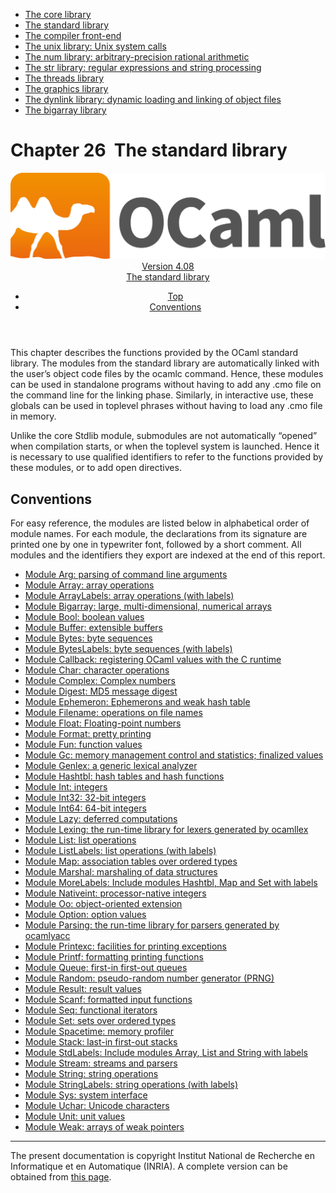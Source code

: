 <!-- ((! set title Manual !)) ((! set documentation !)) ((! set manual !)) ((! set nobreadcrumb !)) -->
<div class="manual content"><ul class="part_menu"><li><a href="core.html">The core library</a></li><li class="active"><a href="stdlib.html">The standard library</a></li><li><a href="parsing.html">The compiler front-end</a></li><li><a href="libunix.html">The unix library: Unix system calls</a></li><li><a href="libnum.html">The num library: arbitrary-precision rational arithmetic</a></li><li><a href="libstr.html">The str library: regular expressions and string processing</a></li><li><a href="libthreads.html">The threads library</a></li><li><a href="libgraph.html">The graphics library</a></li><li><a href="libdynlink.html">The dynlink library: dynamic loading and linking of object files</a></li><li><a href="libbigarray.html">The bigarray library</a></li></ul>




<h1 class="chapter" id="sec562"><span>Chapter 26</span>&nbsp;&nbsp;The standard library</h1>
<header><nav class="toc brand"><a class="brand" href="https://ocaml.org/"><img src="colour-logo-gray.svg" class="svg" alt="OCaml"></a></nav><nav class="toc"><div class="toc_version"><a href="/docs" id="version-select">Version 4.08</a></div><div class="toc_title"><a href="#">The standard library</a></div><ul><li class="top"><a href="#">Top</a></li>
<li><a href="stdlib.html#sec563">Conventions</a>
</li></ul></nav></header>
<p> <a id="c:stdlib"></a></p><p>This chapter describes the functions provided by the OCaml
standard library. The modules from the standard library are
automatically linked with the user’s object code files by the <span class="c003">ocamlc</span>
command. Hence, these modules can be used in standalone programs without
having to add any <span class="c003">.cmo</span> file on the command line for the linking
phase. Similarly, in interactive use, these globals can be used in
toplevel phrases without having to load any <span class="c003">.cmo</span> file in memory.</p><p>Unlike the core <span class="c003">Stdlib</span> module, submodules are not automatically
“opened” when compilation starts, or when the toplevel system is launched.
Hence it is necessary to use qualified identifiers to refer to the functions
provided by these modules, or to add <span class="c003">open</span> directives.</p><p><a id="stdlib:top"></a></p><h2 class="section" id="sec563">Conventions</h2>
<p>For easy reference, the modules are listed below in alphabetical order
of module names.
For each module, the declarations from its signature are printed
one by one in typewriter font, followed by a short comment.
All modules and the identifiers they export are indexed at the end of
this report.</p><ul class="ftoc2"><li class="li-links">
<a href="../../api/4.08/Arg.html">Module <span class="c003">Arg</span>: parsing of command line arguments</a>
</li><li class="li-links"><a href="../../api/4.08/Array.html">Module <span class="c003">Array</span>: array operations</a>
</li><li class="li-links"><a href="../../api/4.08/ArrayLabels.html">Module <span class="c003">ArrayLabels</span>: array operations (with labels)</a>
</li><li class="li-links"><a href="../../api/4.08/Bigarray.html">Module <span class="c003">Bigarray</span>: large, multi-dimensional, numerical arrays</a>
</li><li class="li-links"><a href="../../api/4.08/Bool.html">Module <span class="c003">Bool</span>: boolean values</a>
</li><li class="li-links"><a href="../../api/4.08/Buffer.html">Module <span class="c003">Buffer</span>: extensible buffers</a>
</li><li class="li-links"><a href="../../api/4.08/Bytes.html">Module <span class="c003">Bytes</span>: byte sequences</a>
</li><li class="li-links"><a href="../../api/4.08/BytesLabels.html">Module <span class="c003">BytesLabels</span>: byte sequences (with labels)</a>
</li><li class="li-links"><a href="../../api/4.08/Callback.html">Module <span class="c003">Callback</span>: registering OCaml values with the C runtime</a>
</li><li class="li-links"><a href="../../api/4.08/Char.html">Module <span class="c003">Char</span>: character operations</a>
</li><li class="li-links"><a href="../../api/4.08/Complex.html">Module <span class="c003">Complex</span>: Complex numbers</a>
</li><li class="li-links"><a href="../../api/4.08/Digest.html">Module <span class="c003">Digest</span>: MD5 message digest</a>
</li><li class="li-links"><a href="../../api/4.08/Ephemeron.html">Module <span class="c003">Ephemeron</span>: Ephemerons and weak hash table</a>
</li><li class="li-links"><a href="../../api/4.08/Filename.html">Module <span class="c003">Filename</span>: operations on file names</a>
</li><li class="li-links"><a href="../../api/4.08/Float.html">Module <span class="c003">Float</span>: Floating-point numbers</a>
</li><li class="li-links"><a href="../../api/4.08/Format.html">Module <span class="c003">Format</span>: pretty printing</a>
</li><li class="li-links"><a href="../../api/4.08/Fun.html">Module <span class="c003">Fun</span>: function values</a>
</li><li class="li-links"><a href="../../api/4.08/Gc.html">Module <span class="c003">Gc</span>: memory management control and statistics; finalized values</a>
</li><li class="li-links"><a href="../../api/4.08/Genlex.html">Module <span class="c003">Genlex</span>: a generic lexical analyzer</a>
</li><li class="li-links"><a href="../../api/4.08/Hashtbl.html">Module <span class="c003">Hashtbl</span>: hash tables and hash functions</a>
</li><li class="li-links"><a href="../../api/4.08/Int.html">Module <span class="c003">Int</span>: integers</a>
</li><li class="li-links"><a href="../../api/4.08/Int32.html">Module <span class="c003">Int32</span>: 32-bit integers</a>
</li><li class="li-links"><a href="../../api/4.08/Int64.html">Module <span class="c003">Int64</span>: 64-bit integers</a>
</li><li class="li-links"><a href="../../api/4.08/Lazy.html">Module <span class="c003">Lazy</span>: deferred computations</a>
</li><li class="li-links"><a href="../../api/4.08/Lexing.html">Module <span class="c003">Lexing</span>: the run-time library for lexers generated by <span class="c003">ocamllex</span></a>
</li><li class="li-links"><a href="../../api/4.08/List.html">Module <span class="c003">List</span>: list operations</a>
</li><li class="li-links"><a href="../../api/4.08/ListLabels.html">Module <span class="c003">ListLabels</span>: list operations (with labels)</a>
</li><li class="li-links"><a href="../../api/4.08/Map.html">Module <span class="c003">Map</span>: association tables over ordered types</a>
</li><li class="li-links"><a href="../../api/4.08/Marshal.html">Module <span class="c003">Marshal</span>: marshaling of data structures</a>
</li><li class="li-links"><a href="../../api/4.08/MoreLabels.html">Module <span class="c003">MoreLabels</span>: Include modules <span class="c003">Hashtbl</span>, <span class="c003">Map</span> and <span class="c003">Set</span> with labels</a>
</li><li class="li-links"><a href="../../api/4.08/Nativeint.html">Module <span class="c003">Nativeint</span>: processor-native integers</a>
</li><li class="li-links"><a href="../../api/4.08/Oo.html">Module <span class="c003">Oo</span>: object-oriented extension</a>
</li><li class="li-links"><a href="../../api/4.08/Option.html">Module <span class="c003">Option</span>: option values</a>
</li><li class="li-links"><a href="../../api/4.08/Parsing.html">Module <span class="c003">Parsing</span>: the run-time library for parsers generated by <span class="c003">ocamlyacc</span></a>
</li><li class="li-links"><a href="../../api/4.08/Printexc.html">Module <span class="c003">Printexc</span>: facilities for printing exceptions</a>
</li><li class="li-links"><a href="../../api/4.08/Printf.html">Module <span class="c003">Printf</span>: formatting printing functions</a>
</li><li class="li-links"><a href="../../api/4.08/Queue.html">Module <span class="c003">Queue</span>: first-in first-out queues</a>
</li><li class="li-links"><a href="../../api/4.08/Random.html">Module <span class="c003">Random</span>: pseudo-random number generator (PRNG)</a>
</li><li class="li-links"><a href="../../api/4.08/Result.html">Module <span class="c003">Result</span>: result values</a>
</li><li class="li-links"><a href="../../api/4.08/Scanf.html">Module <span class="c003">Scanf</span>: formatted input functions</a>
</li><li class="li-links"><a href="../../api/4.08/Seq.html">Module <span class="c003">Seq</span>: functional iterators</a>
</li><li class="li-links"><a href="../../api/4.08/Set.html">Module <span class="c003">Set</span>: sets over ordered types</a>
</li><li class="li-links"><a href="../../api/4.08/Spacetime.html">Module <span class="c003">Spacetime</span>: memory profiler</a>
</li><li class="li-links"><a href="../../api/4.08/Stack.html">Module <span class="c003">Stack</span>: last-in first-out stacks</a>
</li><li class="li-links"><a href="../../api/4.08/StdLabels.html">Module <span class="c003">StdLabels</span>: Include modules <span class="c003">Array</span>, <span class="c003">List</span> and <span class="c003">String</span> with labels</a>
</li><li class="li-links"><a href="../../api/4.08/Stream.html">Module <span class="c003">Stream</span>: streams and parsers</a>
</li><li class="li-links"><a href="../../api/4.08/String.html">Module <span class="c003">String</span>: string operations</a>
</li><li class="li-links"><a href="../../api/4.08/StringLabels.html">Module <span class="c003">StringLabels</span>: string operations (with labels)</a>
</li><li class="li-links"><a href="../../api/4.08/Sys.html">Module <span class="c003">Sys</span>: system interface</a>
</li><li class="li-links"><a href="../../api/4.08/Uchar.html">Module <span class="c003">Uchar</span>: Unicode characters</a>
</li><li class="li-links"><a href="../../api/4.08/Unit.html">Module <span class="c003">Unit</span>: unit values</a>
</li><li class="li-links"><a href="../../api/4.08/Weak.html">Module <span class="c003">Weak</span>: arrays of weak pointers</a>
</li></ul>
<hr>





<div class="copyright">The present documentation is copyright Institut National de Recherche en Informatique et en Automatique (INRIA). A complete version can be obtained from <a href="http://caml.inria.fr/pub/docs/manual-ocaml/">this page</a>.</div></div>